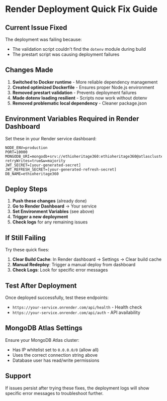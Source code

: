 # Render Deployment Quick Fix Guide

## Current Issue Fixed

The deployment was failing because:
- The validation script couldn't find the `dotenv` module during build
- The prestart script was causing deployment failures

## Changes Made

1. **Switched to Docker runtime** - More reliable dependency management
2. **Created optimized Dockerfile** - Ensures proper Node.js environment
3. **Removed prestart validation** - Prevents deployment failures
4. **Made dotenv loading resilient** - Scripts now work without dotenv
5. **Removed problematic local dependency** - Cleaner package.json

## Environment Variables Required in Render Dashboard

Set these in your Render service dashboard:

```
NODE_ENV=production
PORT=10000
MONGODB_URI=mongodb+srv://ethioheritage360:ethioheritage360@atlascluster.lkj5o.mongodb.net/ethioheritage360?retryWrites=true&w=majority
JWT_SECRET=[your-generated-secret]
JWT_REFRESH_SECRET=[your-generated-refresh-secret]
DB_NAME=ethioheritage360
```

## Deploy Steps

1. **Push these changes** (already done)
2. **Go to Render Dashboard** → Your service
3. **Set Environment Variables** (see above)
4. **Trigger a new deployment**
5. **Check logs** for any remaining issues

## If Still Failing

Try these quick fixes:

1. **Clear Build Cache**: In Render dashboard → Settings → Clear build cache
2. **Manual Redeploy**: Trigger a manual deploy from dashboard
3. **Check Logs**: Look for specific error messages

## Test After Deployment

Once deployed successfully, test these endpoints:
- `https://your-service.onrender.com/api/health` - Health check
- `https://your-service.onrender.com/api/auth` - API availability

## MongoDB Atlas Settings

Ensure your MongoDB Atlas cluster:
- Has IP whitelist set to `0.0.0.0/0` (allow all)
- Uses the correct connection string above
- Database user has read/write permissions

## Support

If issues persist after trying these fixes, the deployment logs will show specific error messages to troubleshoot further.
